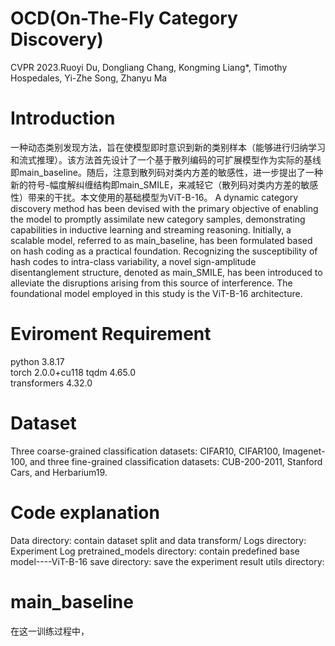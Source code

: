 # OCD(On-The-Fly Category Discovery)
CVPR 2023.Ruoyi Du, Dongliang Chang, Kongming Liang*, Timothy Hospedales, Yi-Zhe Song, Zhanyu Ma
# Introduction
一种动态类别发现方法，旨在使模型即时意识到新的类别样本（能够进行归纳学习和流式推理）。该方法首先设计了一个基于散列编码的可扩展模型作为实际的基线即main_baseline。随后，注意到散列码对类内方差的敏感性，进一步提出了一种新的符号-幅度解纠缠结构即main_SMILE，来减轻它（散列码对类内方差的敏感性）带来的干扰。本文使用的基础模型为ViT-B-16。
A dynamic category discovery method has been devised with the primary objective of enabling the model to promptly assimilate new category samples, demonstrating capabilities in inductive learning and streaming reasoning. Initially, a scalable model, referred to as main_baseline, has been formulated based on hash coding as a practical foundation. Recognizing the susceptibility of hash codes to intra-class variability, a novel sign-amplitude disentanglement structure, denoted as main_SMILE, has been introduced to alleviate the disruptions arising from this source of interference. The foundational model employed in this study is the ViT-B-16 architecture.
# Eviroment Requirement
python                    3.8.17  
torch                     2.0.0+cu118 
tqdm                      4.65.0                 
transformers              4.32.0  
# Dataset
Three coarse-grained classification datasets: CIFAR10, CIFAR100, Imagenet-100, and three fine-grained classification
datasets: CUB-200-2011, Stanford Cars, and Herbarium19.
# Code explanation
 Data directory: contain dataset split and data transform/
 Logs directory: Experiment Log
 pretrained_models directory: contain predefined base model----ViT-B-16
 save directory: save the experiment result
 utils directory:
 
# main_baseline
在这一训练过程中，

